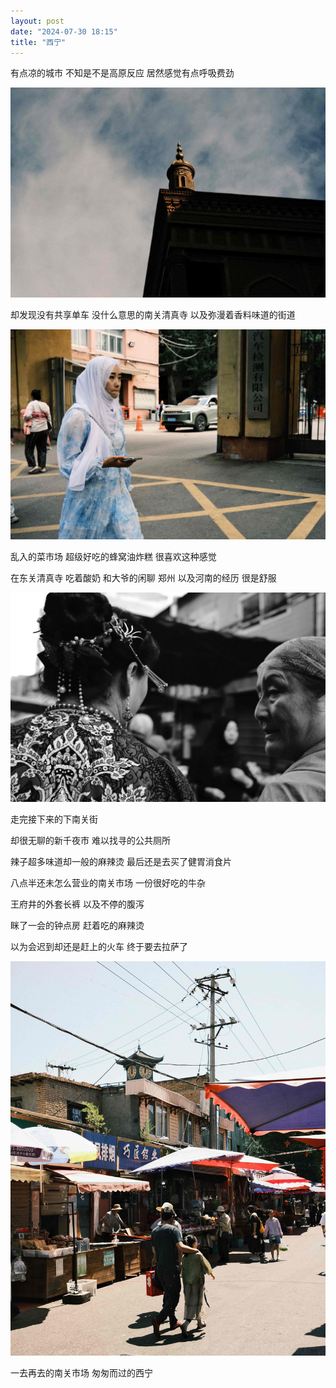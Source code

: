```yaml
---
layout: post
date: "2024-07-30 18:15"
title: "西宁"
---
```


有点凉的城市
不知是不是高原反应
居然感觉有点呼吸费劲

<img alt="xining" src="/assets/posts/2024/xining_1.jpg" class="post-image black"/>

却发现没有共享单车
没什么意思的南关清真寺
以及弥漫着香料味道的街道


<img alt="xining" src="/assets/posts/2024/xining_3.jpg" class="post-image black"/>

乱入的菜市场
超级好吃的蜂窝油炸糕
很喜欢这种感觉

在东关清真寺
吃着酸奶
和大爷的闲聊
郑州
以及河南的经历
很是舒服

<img alt="xining" src="/assets/posts/2024/xining_2.jpg" class="post-image black"/>

走完接下来的下南关街

却很无聊的新千夜市
难以找寻的公共厕所


辣子超多味道却一般的麻辣烫
最后还是去买了健胃消食片

八点半还未怎么营业的南关市场
一份很好吃的牛杂

王府井的外套长裤
以及不停的腹泻

眯了一会的钟点房
赶着吃的麻辣烫

以为会迟到却还是赶上的火车
终于要去拉萨了

<img alt="xining" src="/assets/posts/2024/xining_4.jpg" class="post-image black"/>

一去再去的南关市场
匆匆而过的西宁